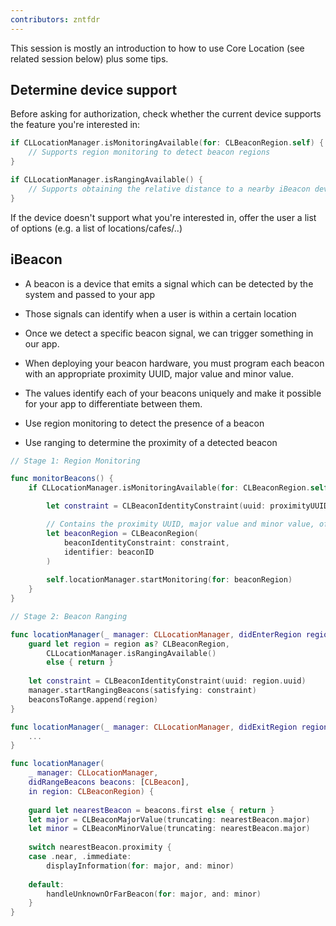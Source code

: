 ```yaml
---
contributors: zntfdr
---
```


This session is mostly an introduction to how to use Core Location (see related session below) plus some tips.

## Determine device support

Before asking for authorization, check whether the current device supports the feature you're interested in:

```swift
if CLLocationManager.isMonitoringAvailable(for: CLBeaconRegion.self) {
    // Supports region monitoring to detect beacon regions
}

if CLLocationManager.isRangingAvailable() {
    // Supports obtaining the relative distance to a nearby iBeacon device
}
```

If the device doesn't support what you're interested in, offer the user a list of options (e.g. a list of locations/cafes/..)

## iBeacon

- A beacon is a device that emits a signal which can be detected by the system and passed to your app
- Those signals can identify when a user is within a certain location
- Once we detect a specific beacon signal, we can trigger something in our app.

- When deploying your beacon hardware, you must program each beacon with an appropriate proximity UUID, major value and minor value.
- The values identify each of your beacons uniquely and make it possible for your app to differentiate between them.

- Use region monitoring to detect the presence of a beacon
- Use ranging to determine the proximity of a detected beacon

```swift
// Stage 1: Region Monitoring

func monitorBeacons() {
    if CLLocationManager.isMonitoringAvailable(for: CLBeaconRegion.self) {

        let constraint = CLBeaconIdentityConstraint(uuid: proximityUUID)

		// Contains the proximity UUID, major value and minor value, of the beacons that you want to detect.
        let beaconRegion = CLBeaconRegion(
            beaconIdentityConstraint: constraint,
            identifier: beaconID
        )
        
        self.locationManager.startMonitoring(for: beaconRegion)
    }
}
```

```swift
// Stage 2: Beacon Ranging

func locationManager(_ manager: CLLocationManager, didEnterRegion region: CLRegion) {
    guard let region = region as? CLBeaconRegion,
        CLLocationManager.isRangingAvailable()
        else { return }
    
    let constraint = CLBeaconIdentityConstraint(uuid: region.uuid)
    manager.startRangingBeacons(satisfying: constraint)
    beaconsToRange.append(region)
}

func locationManager(_ manager: CLLocationManager, didExitRegion region: CLRegion) {
    ...
}

func locationManager(
    _ manager: CLLocationManager,
    didRangeBeacons beacons: [CLBeacon],
    in region: CLBeaconRegion) {
    
    guard let nearestBeacon = beacons.first else { return }
    let major = CLBeaconMajorValue(truncating: nearestBeacon.major)
    let minor = CLBeaconMinorValue(truncating: nearestBeacon.major)
    
    switch nearestBeacon.proximity {
    case .near, .immediate:
        displayInformation(for: major, and: minor)
        
    default:
        handleUnknownOrFarBeacon(for: major, and: minor)
    }
}
```